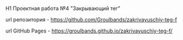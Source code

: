H1 Проектная работа №4 "Закрывающий тег"

url репозитория - https://github.com/Groulbands/zakrivayuschiy-teg-f

url GitHub Pages - https://groulbands.github.io/zakrivayuschiy-teg-f/